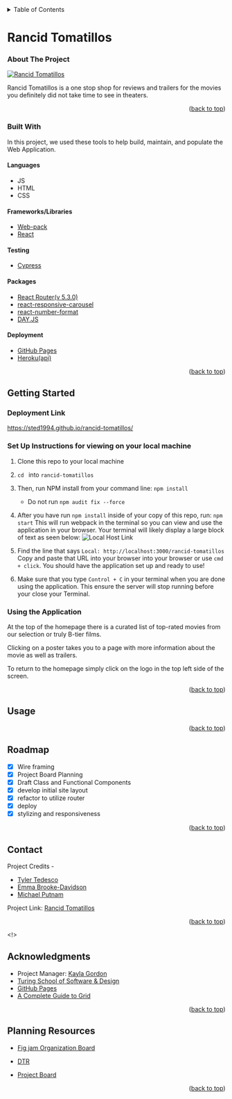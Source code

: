 <!-- TABLE OF CONTENTS -->
<details>
  <summary>Table of Contents</summary>
  <ol>
    <li>
      <a href="#about-the-project">About The Project</a>
      <ul>
        <li><a href="#built-with">Built With</a></li>
      </ul>
    </li>
    <li>
      <a href="#getting-started">Getting Started</a>
      <a href="#using-the-application">Using the Application</a>
    </li>
    <li><a href="#usage">Usage</a></li>
    <li><a href="#roadmap">Roadmap</a></li>
    <li><a href="#contact">Contact</a></li>
    <li><a href="#acknowledgments">Acknowledgments</a></li>
    <li><a href="#planning-resources">Planning Resources</a></li>
  </ol>
</details>

<!-- ABOUT THE PROJECT -->
# Rancid Tomatillos

### About The Project

[![Rancid Tomatillos](https://user-images.githubusercontent.com/91028440/169876971-dcfd978e-b35b-4aa7-af41-c7de29f111fa.png)](https://sted1994.github.io/rancid-tomatillos/)

Rancid Tomatillos is a one stop shop for reviews and trailers for the movies you definitely did not take time to see in theaters.

<p align="right">(<a href="#rancid-tomatillos">back to top</a>)</p>



### Built With

In this project, we used these tools to help build, maintain, and populate the Web Application.

#### Languages
* JS
* HTML
* CSS

#### Frameworks/Libraries
* [Web-pack](https://webpack.js.org/)
* [React](https://reactjs.org/)

#### Testing
* [Cypress](https://www.cypress.io/)

#### Packages
* [React Router(v 5.3.0)](https://reactrouter.com/)
* [react-responsive-carousel](https://www.npmjs.com/package/react-responsive-carousel)
* [react-number-format](https://www.npmjs.com/package/react-number-format)
* [DAY.JS](https://www.npmjs.com/package/dayjs)

#### Deployment
* [GitHub Pages](https://pages.github.com/)
* [Heroku(api)](https://www.heroku.com/what)

<p align="right">(<a href="#rancid-tomatillos">back to top</a>)</p>


<!-- GETTING STARTED -->
## Getting Started

### Deployment Link

https://sted1994.github.io/rancid-tomatillos/

### Set Up Instructions for viewing on your local machine

1. Clone this repo to your local machine
2. `cd ` into `rancid-tomatillos`
3. Then, run NPM install from your command line: `npm install `
    - Do not run `npm audit fix --force`
4. After you have run `npm install` inside of your copy of this repo, run:
`npm start`
This will run webpack in the terminal so you can view and use the application in your browser. Your terminal will likely display a large block of text as seen below:
![Local Host Link](https://user-images.githubusercontent.com/91028440/169899064-374e9e5d-10f7-4e61-91eb-f51353482d51.png)

5. Find the line that says `Local: http://localhost:3000/rancid-tomatillos` Copy and paste that URL into your browser into your browser or use `cmd + click`. You should have the application set up and ready to use!

6. Make sure that you type `Control + C` in your terminal when you are done using the application. This ensure the server will stop running before your close your Terminal.


### Using the Application

At the top of the homepage there is a curated list of top-rated movies from our selection or truly B-tier films. 

<!-- replace with rancid tomatillos site snapshot -->
<!-- ![Login Page](https://user-images.githubusercontent.com/91028440/165348855-e78b53e2-46b1-483f-ae48-99f57a484b34.png) -->

Clicking on a poster takes you to a page with more information about the movie as well as trailers. 


<!-- replace with rancid tomatillos snapshot -->
<!-- ![Customer Dashboard](https://user-images.githubusercontent.com/91028440/165351479-5d3c705f-9d32-4ae6-9699-1b801335abee.png) -->

To return to the homepage simply click on the logo in the top left side of the screen.

<p align="right">(<a href="#rancid-tomatillos">back to top</a>)</p>



<!-- USAGE EXAMPLES -->
## Usage




<p align="right">(<a href="#rancid-tomatillos">back to top</a>)</p>

<!-- ROADMAP -->
## Roadmap

- [x] Wire framing
- [x] Project Board Planning 
- [x] Draft Class and Functional Components
- [x] develop initial site layout
- [x] refactor to utilize router
- [x] deploy 
- [x] stylizing and responsiveness

<p align="right">(<a href="#rancid-tomatillos">back to top</a>)</p>

<!-- CONTACT -->
## Contact

Project Credits -
* [Tyler Tedesco](https://github.com/sted1994)
* [Emma Brooke-Davidson](https://github.com/emmacbd)
* [Michael Putnam](https://github.com/michaelputnam67)

Project Link: [Rancid Tomatillos](https://github.com/sted1994/rancid-tomatillos)


<p align="right">(<a href="#rancid-tomatillos">back to top</a>)</p>

<!>

<!-- ACKNOWLEDGMENTS -->
## Acknowledgments

* Project Manager: [Kayla Gordon](https://github.com/kaylagordon)
* [Turing School of Software & Design](https://turing.edu/)
* [GitHub Pages](https://pages.github.com)
* [A Complete Guide to Grid](https://css-tricks.com/snippets/css/complete-guide-grid/#aa-basics-browser-support)



<p align="right">(<a href="#rancid-tomatillos">back to top</a>)</p>


<!-- PLANNING RESOURCES -->
## Planning Resources
<!-- WIREFRAME -->

* [Fig jam Organization Board](https://www.figma.com/file/IgxaBquQFvvEVlH45JQ1Ub/Rancid-Tomatillos-Project)

* [DTR](https://docs.google.com/document/d/1ISy1a_DKH0_TDW_9u3LNkSVjtzqMHsDXj7K1YEybN7A/edit)

* [Project Board](https://github.com/sted1994/rancid-tomatillos/projects/1)


<p align="right">(<a href="#rancid-tomatillos">back to top</a>)</p>
